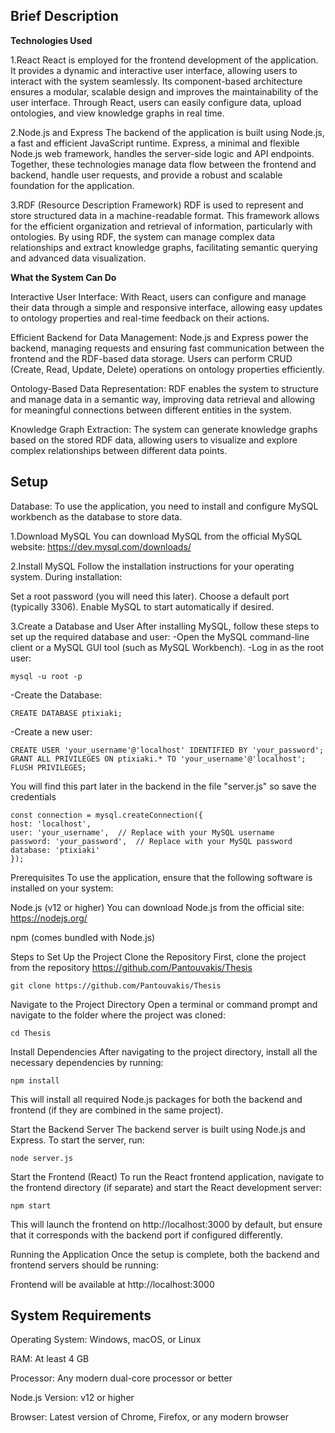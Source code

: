 ## Brief Description

**Technologies Used**

1.React
React is employed for the frontend development of the application. It provides a dynamic and interactive user interface, allowing users to interact with the system seamlessly. Its component-based architecture ensures a modular, scalable design and improves the maintainability of the user interface. Through React, users can easily configure data, upload ontologies, and view knowledge graphs in real time.

2.Node.js and Express
The backend of the application is built using Node.js, a fast and efficient JavaScript runtime. Express, a minimal and flexible Node.js web framework, handles the server-side logic and API endpoints. Together, these technologies manage data flow between the frontend and backend, handle user requests, and provide a robust and scalable foundation for the application.

3.RDF (Resource Description Framework)
RDF is used to represent and store structured data in a machine-readable format. This framework allows for the efficient organization and retrieval of information, particularly with ontologies. By using RDF, the system can manage complex data relationships and extract knowledge graphs, facilitating semantic querying and advanced data visualization.

**What the System Can Do**

Interactive User Interface:
With React, users can configure and manage their data through a simple and responsive interface, allowing easy updates to ontology properties and real-time feedback on their actions.

Efficient Backend for Data Management:
Node.js and Express power the backend, managing requests and ensuring fast communication between the frontend and the RDF-based data storage. Users can perform CRUD (Create, Read, Update, Delete) operations on ontology properties efficiently.

Ontology-Based Data Representation:
RDF enables the system to structure and manage data in a semantic way, improving data retrieval and allowing for meaningful connections between different entities in the system.

Knowledge Graph Extraction:
The system can generate knowledge graphs based on the stored RDF data, allowing users to visualize and explore complex relationships between different data points.


## Setup

Database:
To use the application, you need to install and configure MySQL workbench as the database to store data.

1.Download MySQL
You can download MySQL from the official MySQL website:
https://dev.mysql.com/downloads/

2.Install MySQL
Follow the installation instructions for your operating system. During installation:

Set a root password (you will need this later).
Choose a default port (typically 3306).
Enable MySQL to start automatically if desired.

3.Create a Database and User
After installing MySQL, follow these steps to set up the required database and user:
-Open the MySQL command-line client or a MySQL GUI tool (such as MySQL Workbench).
-Log in as the root user:

    mysql -u root -p
-Create the Database:

    CREATE DATABASE ptixiaki;
-Create a new user:

    CREATE USER 'your_username'@'localhost' IDENTIFIED BY 'your_password';
    GRANT ALL PRIVILEGES ON ptixiaki.* TO 'your_username'@'localhost';
    FLUSH PRIVILEGES;
You will find this part later in the backend in the file "server.js" so save the credentials

    const connection = mysql.createConnection({
    host: 'localhost',
    user: 'your_username',  // Replace with your MySQL username
    password: 'your_password',  // Replace with your MySQL password
    database: 'ptixiaki'
    });
Prerequisites
To use the application, ensure that the following software is installed on your system:

Node.js (v12 or higher)
You can download Node.js from the official site: https://nodejs.org/

npm (comes bundled with Node.js)

Steps to Set Up the Project
Clone the Repository First, clone the project from the repository https://github.com/Pantouvakis/Thesis

    git clone https://github.com/Pantouvakis/Thesis
Navigate to the Project Directory Open a terminal or command prompt and navigate to the folder where the project was cloned:

    cd Thesis
Install Dependencies After navigating to the project directory, install all the necessary dependencies by running:

    npm install
This will install all required Node.js packages for both the backend and frontend (if they are combined in the same project).

Start the Backend Server The backend server is built using Node.js and Express. To start the server, run:

    node server.js
Start the Frontend (React) To run the React frontend application, navigate to the frontend directory (if separate) and start the React development server:

    npm start
This will launch the frontend on http://localhost:3000 by default, but ensure that it corresponds with the backend port if configured differently.

Running the Application
Once the setup is complete, both the backend and frontend servers should be running:

Frontend will be available at http://localhost:3000


## System Requirements

Operating System: Windows, macOS, or Linux

RAM: At least 4 GB

Processor: Any modern dual-core processor or better

Node.js Version: v12 or higher

Browser: Latest version of Chrome, Firefox, or any modern browser
